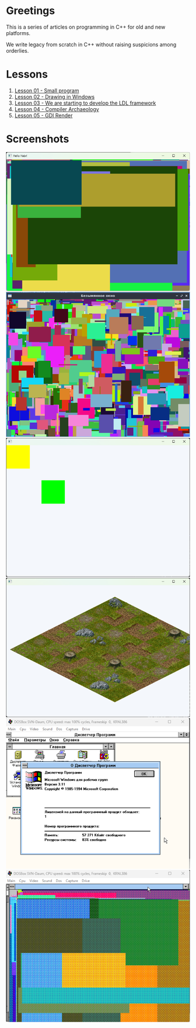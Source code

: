 # Greetings

This is a series of articles on programming in C++ for old and new platforms.

We write legacy from scratch in C++ without raising suspicions among orderlies.

# Lessons
1. [Lesson 01 - Small program](https://habr.com/ru/articles/872834/) 
2. [Lesson 02 - Drawing in Windows](https://habr.com/ru/articles/873318/)
3. [Lesson 03 - We are starting to develop the LDL framework](https://habr.com/ru/articles/874186/)
4. [Lesson 04 - Compiler Archaeology](https://habr.com/ru/articles/876272/)
5. [Lesson 05 - GDI Render](https://habr.com/ru/articles/877542/)

# Screenshots
![1](screenshots/1.png)
![2](screenshots/2.png)
![3](screenshots/3.png)
![4](screenshots/4.png)
![5](screenshots/5.png)
![6](screenshots/6.png)
